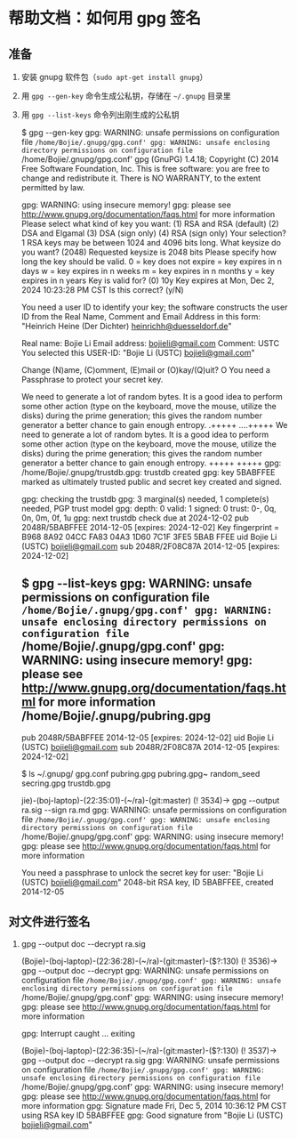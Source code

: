 # 帮助文档：如何用 gpg 签名

## 准备

1. 安装 gnupg 软件包（``sudo apt-get install gnupg``）
2. 用 ``gpg --gen-key`` 命令生成公私钥，存储在 ``~/.gnupg`` 目录里
3. 用 ``gpg --list-keys`` 命令列出刚生成的公私钥

    $ gpg --gen-key
    gpg: WARNING: unsafe permissions on configuration file `/home/Bojie/.gnupg/gpg.conf'
    gpg: WARNING: unsafe enclosing directory permissions on configuration file `/home/Bojie/.gnupg/gpg.conf'
    gpg (GnuPG) 1.4.18; Copyright (C) 2014 Free Software Foundation, Inc.
    This is free software: you are free to change and redistribute it.
    There is NO WARRANTY, to the extent permitted by law.
    
    gpg: WARNING: using insecure memory!
    gpg: please see http://www.gnupg.org/documentation/faqs.html for more information
    Please select what kind of key you want:
       (1) RSA and RSA (default)
       (2) DSA and Elgamal
       (3) DSA (sign only)
       (4) RSA (sign only)
    Your selection? 1
    RSA keys may be between 1024 and 4096 bits long.
    What keysize do you want? (2048)
    Requested keysize is 2048 bits
    Please specify how long the key should be valid.
             0 = key does not expire
          <n>  = key expires in n days
          <n>w = key expires in n weeks
          <n>m = key expires in n months
          <n>y = key expires in n years
    Key is valid for? (0) 10y
    Key expires at Mon, Dec  2, 2024 10:23:28 PM CST
    Is this correct? (y/N)
    
    You need a user ID to identify your key; the software constructs the user ID
    from the Real Name, Comment and Email Address in this form:
        "Heinrich Heine (Der Dichter) <heinrichh@duesseldorf.de>"
    
    Real name: Bojie Li
    Email address: bojieli@gmail.com
    Comment: USTC
    You selected this USER-ID:
        "Bojie Li (USTC) <bojieli@gmail.com>"
    
    Change (N)ame, (C)omment, (E)mail or (O)kay/(Q)uit? O
    You need a Passphrase to protect your secret key.
    
    We need to generate a lot of random bytes. It is a good idea to perform
    some other action (type on the keyboard, move the mouse, utilize the
    disks) during the prime generation; this gives the random number
    generator a better chance to gain enough entropy.
    .+++++
    ....+++++
    We need to generate a lot of random bytes. It is a good idea to perform
    some other action (type on the keyboard, move the mouse, utilize the
    disks) during the prime generation; this gives the random number
    generator a better chance to gain enough entropy.
    +++++
    +++++
    gpg: /home/Bojie/.gnupg/trustdb.gpg: trustdb created
    gpg: key 5BABFFEE marked as ultimately trusted
    public and secret key created and signed.
    
    gpg: checking the trustdb
    gpg: 3 marginal(s) needed, 1 complete(s) needed, PGP trust model
    gpg: depth: 0  valid:   1  signed:   0  trust: 0-, 0q, 0n, 0m, 0f, 1u
    gpg: next trustdb check due at 2024-12-02
    pub   2048R/5BABFFEE 2014-12-05 [expires: 2024-12-02]
          Key fingerprint = B968 8A92 04CC FA83 04A3  1D60 7C1F 3FE5 5BAB FFEE
    uid                  Bojie Li (USTC) <bojieli@gmail.com>
    sub   2048R/2F08C87A 2014-12-05 [expires: 2024-12-02]


    $ gpg --list-keys
    gpg: WARNING: unsafe permissions on configuration file `/home/Bojie/.gnupg/gpg.conf'
    gpg: WARNING: unsafe enclosing directory permissions on configuration file `/home/Bojie/.gnupg/gpg.conf'
    gpg: WARNING: using insecure memory!
    gpg: please see http://www.gnupg.org/documentation/faqs.html for more information
    /home/Bojie/.gnupg/pubring.gpg
    ------------------------------
    pub   2048R/5BABFFEE 2014-12-05 [expires: 2024-12-02]
    uid                  Bojie Li (USTC) <bojieli@gmail.com>
    sub   2048R/2F08C87A 2014-12-05 [expires: 2024-12-02]


    $ ls ~/.gnupg/
    gpg.conf  pubring.gpg  pubring.gpg~  random_seed  secring.gpg  trustdb.gpg


    jie)-(boj-laptop)-(22:35:01)-(~/ra)-(git:master)
    (! 3534)-> gpg --output ra.sig --sign ra.md
    gpg: WARNING: unsafe permissions on configuration file `/home/Bojie/.gnupg/gpg.conf'
    gpg: WARNING: unsafe enclosing directory permissions on configuration file `/home/Bojie/.gnupg/gpg.conf'
    gpg: WARNING: using insecure memory!
    gpg: please see http://www.gnupg.org/documentation/faqs.html for more information

    You need a passphrase to unlock the secret key for
    user: "Bojie Li (USTC) <bojieli@gmail.com>"
    2048-bit RSA key, ID 5BABFFEE, created 2014-12-05


## 对文件进行签名

1. gpg --output doc --decrypt ra.sig


    (Bojie)-(boj-laptop)-(22:36:28)-(~/ra)-(git:master)-($?:130)
    (! 3536)-> gpg --output doc --decrypt
    gpg: WARNING: unsafe permissions on configuration file `/home/Bojie/.gnupg/gpg.conf'
    gpg: WARNING: unsafe enclosing directory permissions on configuration file `/home/Bojie/.gnupg/gpg.conf'
    gpg: WARNING: using insecure memory!
    gpg: please see http://www.gnupg.org/documentation/faqs.html for more information

    gpg: Interrupt caught ... exiting


    (Bojie)-(boj-laptop)-(22:36:35)-(~/ra)-(git:master)-($?:130)
    (! 3537)-> gpg --output doc --decrypt ra.sig
    gpg: WARNING: unsafe permissions on configuration file `/home/Bojie/.gnupg/gpg.conf'
    gpg: WARNING: unsafe enclosing directory permissions on configuration file `/home/Bojie/.gnupg/gpg.conf'
    gpg: WARNING: using insecure memory!
    gpg: please see http://www.gnupg.org/documentation/faqs.html for more information
    gpg: Signature made Fri, Dec  5, 2014 10:36:12 PM CST using RSA key ID 5BABFFEE
    gpg: Good signature from "Bojie Li (USTC) <bojieli@gmail.com>"



